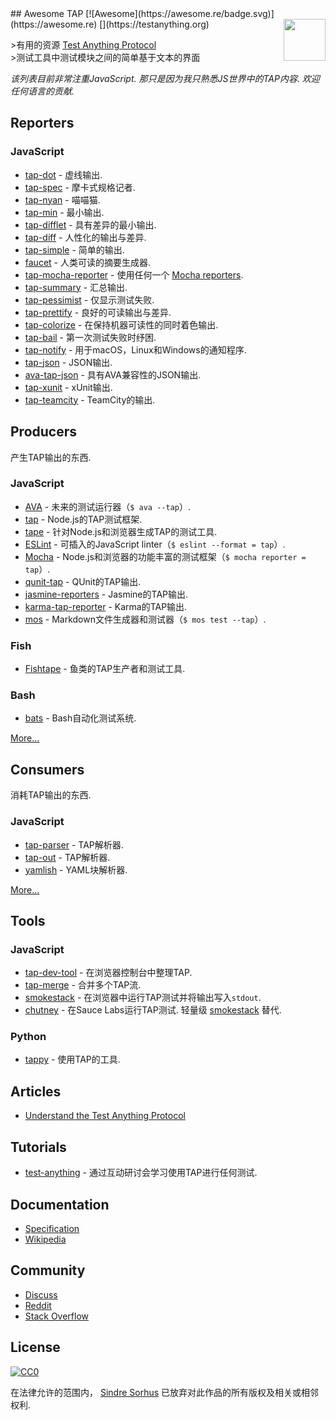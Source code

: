<div class="github-widget" data-repo="sindresorhus/awesome-tap"></div>
<script async src="https://pagead2.googlesyndication.com/pagead/js/adsbygoogle.js"></script><ins class="adsbygoogle" style="display:block" data-ad-client="ca-pub-6890694312814945" data-ad-slot="5473692530" data-ad-format="auto"  data-full-width-responsive="true"></ins><script>(adsbygoogle = window.adsbygoogle || []).push({});</script>
## Awesome TAP [![Awesome](https://awesome.re/badge.svg)](https://awesome.re) [<img src="https://testanything.org/images/tap.png" width="67" align="right">](https://testanything.org)


&gt;有用的资源 [Test Anything Protocol](https://testanything.org)<br>
&gt;测试工具中测试模块之间的简单基于文本的界面

 *该列表目前非常注重JavaScript.  那只是因为我只熟悉JS世界中的TAP内容.  欢迎任何语言的贡献.*





## Reporters

### JavaScript

- [tap-dot](https://github.com/scottcorgan/tap-dot) - 虚线输出.
- [tap-spec](https://github.com/scottcorgan/tap-spec) - 摩卡式规格记者.
- [tap-nyan](https://github.com/calvinmetcalf/tap-nyan) - 喵喵猫.
- [tap-min](https://github.com/derhuerst/tap-min) - 最小输出.
- [tap-difflet](https://github.com/namuol/tap-difflet) - 具有差异的最小输出.
- [tap-diff](https://github.com/axross/tap-diff) - 人性化的输出与差异.
- [tap-simple](https://github.com/joeybaker/tap-simple) - 简单的输出.
- [faucet](https://github.com/substack/faucet) - 人类可读的摘要生成器.
- [tap-mocha-reporter](https://github.com/isaacs/tap-mocha-reporter) - 使用任何一个 [Mocha reporters](https://github.com/isaacs/tap-mocha-reporter/tree/master/lib/reporters).
- [tap-summary](https://github.com/zoubin/tap-summary) - 汇总输出.
- [tap-pessimist](https://github.com/clux/tap-pessimist) - 仅显示测试失败.
- [tap-prettify](https://github.com/toolness/tap-prettify) - 良好的可读输出与差异.
- [tap-colorize](https://github.com/substack/tap-colorize) - 在保持机器可读性的同时着色输出.
- [tap-bail](https://github.com/juliangruber/tap-bail) - 第一次测试失败时纾困.
- [tap-notify](https://github.com/axross/tap-notify) - 用于macOS，Linux和Windows的通知程序.
- [tap-json](https://github.com/gummesson/tap-json) -  JSON输出.
- [ava-tap-json](https://github.com/yovasx2/ava-tap-json) - 具有AVA兼容性的JSON输出.
- [tap-xunit](https://github.com/aghassemi/tap-xunit) -  xUnit输出.
- [tap-teamcity](https://github.com/smockle/tap-teamcity) -  TeamCity的输出.


## Producers

产生TAP输出的东西.

### JavaScript

- [AVA](https://github.com/sindresorhus/ava) - 未来的测试运行器（`$ ava --tap`）.
- [tap](https://github.com/isaacs/node-tap) -  Node.js的TAP测试框架.
- [tape](https://github.com/substack/tape) - 针对Node.js和浏览器生成TAP的测试工具.
- [ESLint](http://eslint.org/docs/user-guide/formatters/#tap) - 可插入的JavaScript linter（`$ eslint --format = tap`）.
- [Mocha](https://mochajs.org) -  Node.js和浏览器的功能丰富的测试框架（`$ mocha reporter = tap`）.
- [qunit-tap](https://github.com/twada/qunit-tap) -  QUnit的TAP输出.
- [jasmine-reporters](https://github.com/larrymyers/jasmine-reporters) -  Jasmine的TAP输出.
- [karma-tap-reporter](https://github.com/fumiakiy/karma-tap-reporter) -  Karma的TAP输出.
- [mos](https://github.com/zkochan/mos) -  Markdown文件生成器和测试器（`$ mos test --tap`）.

### Fish

- [Fishtape](https://github.com/fisherman/fishtape) - 鱼类的TAP生产者和测试工具.

### Bash

- [bats](https://github.com/sstephenson/bats) -  Bash自动化测试系统.

[More...](https://testanything.org/producers.html)


## Consumers

消耗TAP输出的东西.

### JavaScript

- [tap-parser](https://github.com/substack/tap-parser) -  TAP解析器.
- [tap-out](https://github.com/scottcorgan/tap-out) -  TAP解析器.
- [yamlish](https://github.com/isaacs/yamlish) -  YAML块解析器.

[More...](https://testanything.org/consumers.html)


## Tools

### JavaScript

- [tap-dev-tool](https://github.com/Jam3/tap-dev-tool) - 在浏览器控制台中整理TAP.
- [tap-merge](https://github.com/anko/tap-merge) - 合并多个TAP流.
- [smokestack](https://github.com/hughsk/smokestack) - 在浏览器中运行TAP测试并将输出写入`stdout`.
- [chutney](https://github.com/derhuerst/chutney)   - 在Sauce Labs运行TAP测试.  轻量级 [smokestack](https://github.com/hughsk/smokestack) 替代.

### Python

- [tappy](https://github.com/mblayman/tappy) - 使用TAP的工具.


## Articles

- [Understand the Test Anything Protocol](http://www.effectiveperlprogramming.com/2011/05/understand-the-test-anything-protocol/)


## Tutorials

- [test-anything](https://github.com/finnp/test-anything) - 通过互动研讨会学习使用TAP进行任何测试.


## Documentation

- [Specification](https://testanything.org/tap-version-13-specification.html)
- [Wikipedia](https://en.wikipedia.org/wiki/Test_Anything_Protocol)


## Community

- [Discuss](https://github.com/TestAnything/Specification/issues)
- [Reddit](https://www.reddit.com/r/testanythingprotocol)
- [Stack Overflow](http://stackoverflow.com/questions/tagged/tap)


## License

[![CC0](http://mirrors.creativecommons.org/presskit/buttons/88x31/svg/cc-zero.svg)](https://creativecommons.org/publicdomain/zero/1.0/)

在法律允许的范围内， [Sindre Sorhus](http://sindresorhus.com) 已放弃对此作品的所有版权及相关或相邻权利.

